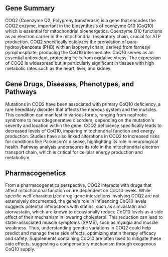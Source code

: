 ## Gene Summary
COQ2 (Coenzyme Q2, Polyprenyltransferase) is a gene that encodes the COQ2 enzyme, important in the biosynthesis of coenzyme Q10 (CoQ10) which is essential for mitochondrial bioenergetics. Coenzyme Q10 functions as an electron carrier in the mitochondrial respiratory chain, crucial for ATP production. COQ2 specifically catalyzes the prenylation of para-hydroxybenzoate (PHB) with an isoprenyl chain, derived from farnesyl pyrophosphate, producing the CoQ10 intermediate. CoQ10 serves as an essential antioxidant, protecting cells from oxidative stress. The expression of COQ2 is widespread but is particularly significant in tissues with high metabolic rates such as the heart, liver, and kidney.

## Gene Drugs, Diseases, Phenotypes, and Pathways
Mutations in COQ2 have been associated with primary CoQ10 deficiency, a rare hereditary disorder that affects the nervous system and the muscles. This condition can manifest in various forms, ranging from nephrotic syndrome to neurodegenerative disorders, depending on the mutation's severity and location within the gene. COQ2 deficiency specifically leads to decreased levels of CoQ10, impairing mitochondrial function and energy production. Studies have also linked alterations in COQ2 to increased risks for conditions like Parkinson's disease, highlighting its role in neurological health. Pathway analysis underscores its role in the mitochondrial electron transport chain, which is critical for cellular energy production and metabolism.

## Pharmacogenetics
From a pharmacogenetics perspective, COQ2 interacts with drugs that affect mitochondrial function or are dependent on CoQ10 levels. While specific well-characterized drug-gene interactions involving COQ2 are not extensively documented, the gene's role in influencing CoQ10 levels suggests potential interactions with statins, such as simvastatin and atorvastatin, which are known to occasionally reduce CoQ10 levels as a side effect of their mechanism in lowering cholesterol. This reduction can lead to statin-associated muscle symptoms (SAMS), such as myalgia and muscle weakness. Thus, understanding genetic variations in COQ2 could help predict and manage these side effects, optimizing statin therapy efficacy and safety. Supplements containing CoQ10 are often used to mitigate these side effects, suggesting a compensatory mechanism through exogenous CoQ10 supply.